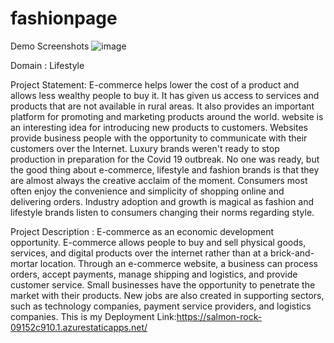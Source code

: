 # fashionpage
Demo Screenshots
![image](https://user-images.githubusercontent.com/108017186/179998363-d85e9f63-e530-439f-8c07-5d906efb5f60.png)

Domain : Lifestyle

Project Statement:
E-commerce helps lower the cost of a product and allows less wealthy people to buy it. It has given us access to services and products that are not available in rural areas. It also provides an important platform for promoting and marketing products around the world. website is an interesting idea for introducing new products to customers. Websites provide business people with the opportunity to communicate with their customers over the Internet. Luxury brands weren't ready to stop production in preparation for the Covid 19 outbreak. No one was ready, but the good thing about e-commerce, lifestyle and fashion brands is that they are almost always the creative acclaim of the moment. Consumers most often enjoy the convenience and simplicity of shopping online and delivering orders. Industry adoption and growth is magical as fashion and lifestyle brands listen to consumers changing their norms regarding style.

Project Description :
E-commerce as an economic development opportunity. E-commerce allows people to buy and sell physical goods, services, and digital products over the internet rather than at a brick-and-mortar location. Through an e-commerce website, a business can process orders, accept payments, manage shipping and logistics, and provide customer service. Small businesses have the opportunity to penetrate the market with their products. New jobs are also created in supporting sectors, such as technology companies, payment service providers, and logistics companies.
This is my Deployment Link:https://salmon-rock-09152c910.1.azurestaticapps.net/
